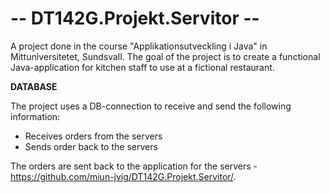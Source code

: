 # -- DT142G.Projekt.Servitor --

A project done in the course "Applikationsutveckling i Java" in Mittuniversitetet, Sundsvall. The goal of the project is to create a functional Java-application for kitchen staff to use at a fictional restaurant.

**DATABASE**

The project uses a DB-connection to receive and send the following information:

- Receives orders from the servers
- Sends order back to the servers

The orders are sent back to the application for the servers - https://github.com/miun-jvig/DT142G.Projekt.Servitor/.

